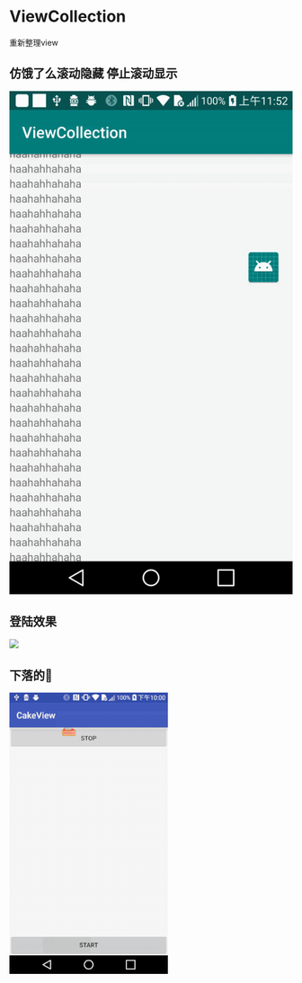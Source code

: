 # ViewCollection
重新整理view
## 仿饿了么滚动隐藏 停止滚动显示
![](https://github.com/liaopen123/ImageRepo/blob/master/app/src/main/res/raw/scroll.gif?raw=true)

## 登陆效果
![](https://ws3.sinaimg.cn/large/006tKfTcly1g0xmpzekgvg30b90k0774.gif)

## 下落的🍰
![](https://github.com/liaopen123/ImageRepo/blob/master/app/src/main/res/raw/cakeview.gif?raw=true)

